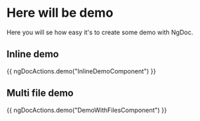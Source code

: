 # Here will be demo

Here you will se how easy it's to create some demo with NgDoc.

## Inline demo

{{ ngDocActions.demo("InlineDemoComponent") }}

## Multi file demo

{{ ngDocActions.demo("DemoWithFilesComponent") }}

